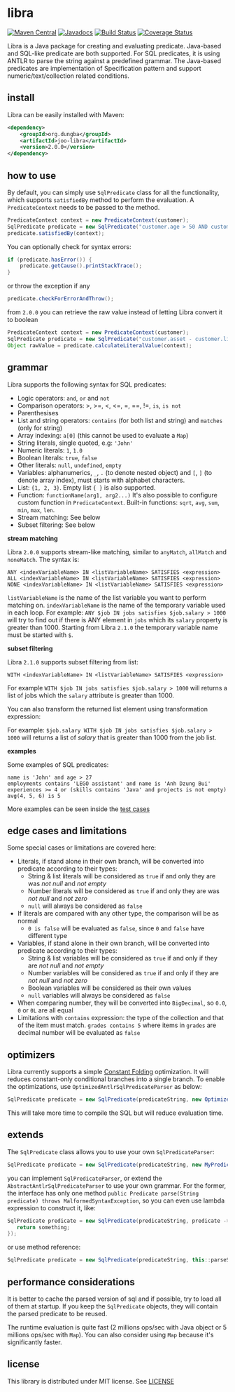 # libra

[![Maven Central](https://img.shields.io/maven-central/v/org.dungba/joo-libra.svg)](http://mvnrepository.com/artifact/org.dungba/joo-libra)
[![Javadocs](http://javadoc.io/badge/org.dungba/joo-libra.svg)](http://javadoc.io/doc/org.dungba/joo-libra)
[![Build Status](https://travis-ci.org/dungba88/libra.svg?branch=master)](https://travis-ci.org/dungba88/libra)
[![Coverage Status](https://coveralls.io/repos/github/dungba88/libra/badge.svg?branch=master&maxAge=86400)](https://coveralls.io/github/dungba88/libra?branch=master)

Libra is a Java package for creating and evaluating predicate. Java-based and SQL-like predicate are both supported. For SQL predicates, it is using ANTLR to parse the string against a predefined grammar. The Java-based predicates are implementation of Specification pattern and support numeric/text/collection related conditions.

## install

Libra can be easily installed with Maven:

```xml
<dependency>
    <groupId>org.dungba</groupId>
    <artifactId>joo-libra</artifactId>
    <version>2.0.0</version>
</dependency>
```

## how to use

By default, you can simply use `SqlPredicate` class for all the functionality, which supports `satisfiedBy` method to perform the evaluation. A `PredicateContext` needs to be passed to the method.

```java
PredicateContext context = new PredicateContext(customer);
SqlPredicate predicate = new SqlPredicate("customer.age > 50 AND customer.isResidence is true");
predicate.satisfiedBy(context);
```

You can optionally check for syntax errors:
```java
if (predicate.hasError()) {
    predicate.getCause().printStackTrace();
}
```

or throw the exception if any
```java
predicate.checkForErrorAndThrow();
```

from `2.0.0` you can retrieve the raw value instead of letting Libra convert it to boolean
```java
PredicateContext context = new PredicateContext(customer);
SqlPredicate predicate = new SqlPredicate("customer.asset - customer.liability");
Object rawValue = predicate.calculateLiteralValue(context);
```

## grammar

Libra supports the following syntax for SQL predicates:

- Logic operators: `and`, `or` and `not`
- Comparison operators: >, >=, <, <=, =, ==, !=, `is`, `is not`
- Parenthesises
- List and string operators: `contains` (for both list and string) and `matches` (only for string)
- Array indexing: `a[0]` (this cannot be used to evaluate a `Map`)
- String literals, single quoted, e.g: `'John'`
- Numeric literals: `1`, `1.0`
- Boolean literals: `true`, `false`
- Other literals: `null`, `undefined`, `empty`
- Variables: alphanumerics, `_`, `.` (to denote nested object) and `[`, `]` (to denote array index), must starts with alphabet characters.
- List: `{1, 2, 3}`. Empty list `{ }` is also supported. 
- Function: `functionName(arg1, arg2...)` It's also possible to configure custom function in `PredicateContext`. Built-in functions: `sqrt`, `avg`, `sum`, `min`, `max`, `len`.
- Stream matching: See below
- Subset filtering: See below

**stream matching**

Libra `2.0.0` supports stream-like matching, similar to `anyMatch`, `allMatch` and `noneMatch`. The syntax is:

```
ANY <indexVariableName> IN <listVariableName> SATISFIES <expression>
ALL <indexVariableName> IN <listVariableName> SATISFIES <expression>
NONE <indexVariableName> IN <listVariableName> SATISFIES <expression>
```

`listVariableName` is the name of the list variable you want to perform matching on. `indexVariableName` is the name of the temporary variable used in each loop. For example: `ANY $job IN jobs satisfies $job.salary > 1000` will try to find out if there is ANY element in `jobs` which its `salary` property is greater than 1000. Starting from Libra `2.1.0` the temporary variable name must be started with `$`.

**subset filtering**

Libra `2.1.0` supports subset filtering from list:

```
WITH <indexVariableName> IN <listVariableName> SATISFIES <expression>
```

For example `WITH $job IN jobs satisfies $job.salary > 1000` will returns a list of jobs which the `salary` attribute is greater than 1000.

You can also transform the returned list element using transformation expression:

For example: `$job.salary WITH $job IN jobs satisfies $job.salary > 1000` will returns a list of *salary* that is greater than 1000 from the job list.

**examples**

Some examples of SQL predicates:

```
name is 'John' and age > 27
employments contains 'LEGO assistant' and name is 'Anh Dzung Bui'
experiences >= 4 or (skills contains 'Java' and projects is not empty)
avg(4, 5, 6) is 5
```

More examples can be seen inside the [test cases](https://github.com/dungba88/libra/tree/master/src/test/java/org/joo/libra/test)

## edge cases and limitations

Some special cases or limitations are covered here:
- Literals, if stand alone in their own branch, will be converted into predicate according to their types:
  + String & list literals will be considered as `true` if and only they are was *not null* and *not empty*
  + Number literals will be considered as `true` if and only they are was *not null* and *not zero*
  + `null` will always be considered as `false`
- If literals are compared with any other type, the comparison will be as normal
  + `0 is false` will be evaluated as `false`, since `0` and `false` have different type
- Variables, if stand alone in their own branch, will be converted into predicate according to their types:
  + String & list variables will be considered as `true` if and only if they are *not null* and *not empty*
  + Number variables will be considered as `true` if and only if they are *not null* and *not zero*
  + Boolean variables will be considered as their own values
  + `null` variables will always be considered as `false`
- When comparing number, they will be converted into `BigDecimal`, so `0.0`, `0` or `0L` are all equal
- Limitations with `contains` expression: the type of the collection and that of the item must match. `grades contains 5` where items in `grades` are decimal number will be evaluated as `false`

## optimizers

Libra currently supports a simple [Constant Folding](https://en.wikipedia.org/wiki/Constant_folding) optimization. It will reduces constant-only conditional branches into a single branch. To enable the optimizations, use `OptimizedAntlrSqlPredicateParser` as below:

```java
SqlPredicate predicate = new SqlPredicate(predicateString, new OptimizedAntlrSqlPredicateParser());
```

This will take more time to compile the SQL but will reduce evaluation time.

## extends

The `SqlPredicate` class allows you to use your own `SqlPredicateParser`:

```java
SqlPredicate predicate = new SqlPredicate(predicateString, new MyPredicateParser());
```

you can implement `SqlPredicateParser`, or extend the `AbstractAntlrSqlPredicateParser` to use your own grammar. For the former, the interface has only one method `public Predicate parse(String predicate) throws MalformedSyntaxException`, so you can even use lambda expression to construct it, like:

```java
SqlPredicate predicate = new SqlPredicate(predicateString, predicate -> {
   return something; 
});
```

or use method reference:

```java
SqlPredicate predicate = new SqlPredicate(predicateString, this::parseSql);
```

## performance considerations

It is better to cache the parsed version of sql and if possible, try to load all of them at startup. If you keep the `SqlPredicate` objects, they will contain the parsed predicate to be reused.

The runtime evaluation is quite fast (2 millions ops/sec with Java object or 5 millions ops/sec with `Map`). You can also consider using `Map` because it's significantly faster.

## license

This library is distributed under MIT license. See [LICENSE](LICENSE)
